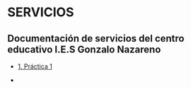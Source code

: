 # SERVICIOS


## Documentación de servicios del centro educativo I.E.S Gonzalo Nazareno

- [1. Práctica 1](./Virtualizacion/Practicas.md)

-